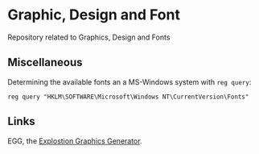 # Graphic, Design and Font

Repository related to Graphics, Design and Fonts


## Miscellaneous

Determining the available fonts an a MS-Windows system with `reg query`:

    reg query "HKLM\SOFTWARE\Microsoft\Windows NT\CurrentVersion\Fonts"



## Links

EGG, the [Explostion Graphics Generator](https://github.com/ReneNyffenegger/EGG-Explosion-Graphics-Generator).
